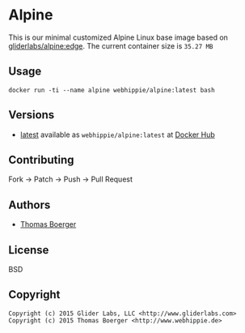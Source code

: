 # Alpine

This is our minimal customized Alpine Linux base image based on
[gliderlabs/alpine:edge](https://registry.hub.docker.com/u/gliderlabs/alpine/).
The current container size is ```35.27 MB```


## Usage

```
docker run -ti --name alpine webhippie/alpine:latest bash
```


## Versions

* [latest](https://github.com/dockhippie/alpine/tree/master)
  available as ```webhippie/alpine:latest``` at
  [Docker Hub](https://registry.hub.docker.com/u/webhippie/alpine/)


## Contributing

Fork -> Patch -> Push -> Pull Request


## Authors

* [Thomas Boerger](https://github.com/tboerger)


## License

BSD


## Copyright

```
Copyright (c) 2015 Glider Labs, LLC <http://www.gliderlabs.com>
Copyright (c) 2015 Thomas Boerger <http://www.webhippie.de>
```
